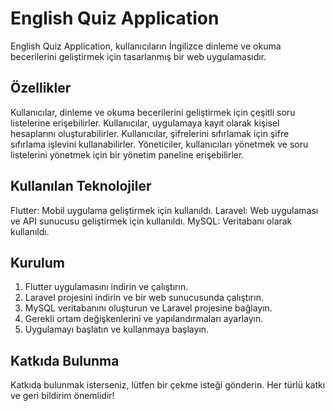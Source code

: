 # English Quiz Application

English Quiz Application, kullanıcıların İngilizce dinleme ve okuma becerilerini geliştirmek için tasarlanmış bir web uygulamasıdır.

## Özellikler

Kullanıcılar, dinleme ve okuma becerilerini geliştirmek için çeşitli soru listelerine erişebilirler.
Kullanıcılar, uygulamaya kayıt olarak kişisel hesaplarını oluşturabilirler.
Kullanıcılar, şifrelerini sıfırlamak için şifre sıfırlama işlevini kullanabilirler.
Yöneticiler, kullanıcıları yönetmek ve soru listelerini yönetmek için bir yönetim paneline erişebilirler.

## Kullanılan Teknolojiler

Flutter: Mobil uygulama geliştirmek için kullanıldı. Laravel: Web uygulaması ve API sunucusu geliştirmek için kullanıldı.
MySQL: Veritabanı olarak kullanıldı.

## Kurulum

1. Flutter uygulamasını indirin ve çalıştırın.
2. Laravel projesini indirin ve bir web sunucusunda çalıştırın.
3. MySQL veritabanını oluşturun ve Laravel projesine bağlayın.
4. Gerekli ortam değişkenlerini ve yapılandırmaları ayarlayın.
5. Uygulamayı başlatın ve kullanmaya başlayın.

## Katkıda Bulunma

Katkıda bulunmak isterseniz, lütfen bir çekme isteği gönderin. Her türlü katkı ve geri bildirim önemlidir!
